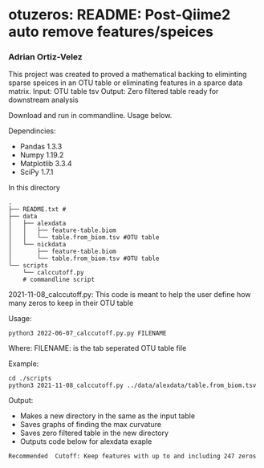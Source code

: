 # otuzeros: README: Post-Qiime2 auto remove features/speices
### Adrian Ortiz-Velez


This project was created to proved a mathematical backing to eliminting sparse speices 
in an OTU table or eliminating features in a sparce data matrix. 
Input: OTU table tsv
Output: Zero filtered table ready for downstream analysis

Download and run in commandline. Usage below.

Dependincies:
 * Pandas 1.3.3
 * Numpy 1.19.2
 * Matplotlib 3.3.4
 * SciPy 1.7.1

In this directory 
```
.
├── README.txt #
├── data
│   ├── alexdata
│   │   ├── feature-table.biom
│   │   └── table.from_biom.tsv #OTU table
│   └── nickdata
│       ├── feature-table.biom
│       └── table.from_biom.tsv #OTU table
└── scripts
    └── calccutoff.py   
	# commandline script
```


2021-11-08_calccutoff.py: This code is meant to help the user define how many zeros to keep 
		    in their OTU table 

Usage:

	python3 2022-06-07_calccutoff.py.py FILENAME 

Where:
	FILENAME: is the tab seperated OTU table file 

Example:

	cd ./scripts
	python3 2021-11-08_calccutoff.py ../data/alexdata/table.from_biom.tsv 
Output:
* Makes a new directory in the same as the input table
* Saves graphs of finding the max curvature
* Saves zero filtered table in the new directory
* Outputs code below for alexdata exaple
```
Recommended  Cutoff: Keep features with up to and including 247 zeros	
```

